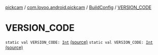 [pickcam](../../index.md) / [com.lovoo.android.pickcam](../index.md) / [BuildConfig](index.md) / [VERSION_CODE](./-v-e-r-s-i-o-n_-c-o-d-e.md)

# VERSION_CODE

`static val VERSION_CODE: `[`Int`](https://kotlinlang.org/api/latest/jvm/stdlib/kotlin/-int/index.html) [(source)](https://github.com/lovoo/android-pickpic/blob/master/pickcam/build/generated/source/buildConfig/debug/com/lovoo/android/pickcam/BuildConfig.java#L16)
`static val VERSION_CODE: `[`Int`](https://kotlinlang.org/api/latest/jvm/stdlib/kotlin/-int/index.html) [(source)](https://github.com/lovoo/android-pickpic/blob/master/pickcam/build/generated/source/buildConfig/debug/com/lovoo/android/pickcam/BuildConfig.java#L16)